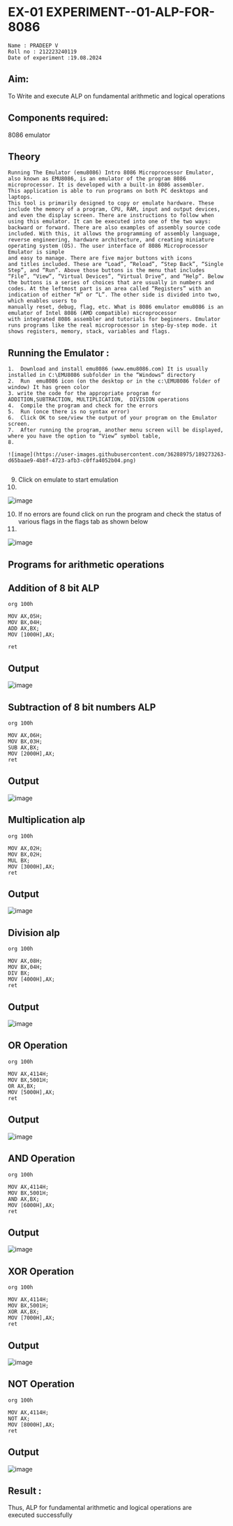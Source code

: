 # EX-01 EXPERIMENT--01-ALP-FOR-8086






```
Name : PRADEEP V
Roll no : 212223240119
Date of experiment :19.08.2024
```




## Aim: 





To Write and execute ALP on fundamental arithmetic and logical operations




## Components required: 



8086  emulator 



## Theory




```
Running The Emulator (emu8086) Intro 8086 Microprocessor Emulator, also known as EMU8086, is an emulator of the program 8086 microprocessor. It is developed with a built-in 8086 assembler. 
This application is able to run programs on both PC desktops and laptops. 
This tool is primarily designed to copy or emulate hardware. These include the memory of a program, CPU, RAM, input and output devices, and even the display screen. There are instructions to follow when using this emulator. It can be executed into one of the two ways:
backward or forward. There are also examples of assembly source code included. With this, it allows the programming of assembly language, reverse engineering, hardware architecture, and creating miniature operating system (OS). The user interface of 8086 Microprocessor Emulator is simple 
and easy to manage. There are five major buttons with icons 
and titles included. These are “Load”, “Reload”, “Step Back”, “Single Step”, and “Run”. Above those buttons is the menu that includes “File”, “View”, “Virtual Devices”, “Virtual Drive”, and “Help”. Below the buttons is a series of choices that are usually in numbers and codes. At the leftmost part is an area called “Registers” with an indication of either “H” or “L”. The other side is divided into two, which enables users to 
manually reset, debug, flag, etc. What is 8086 emulator emu8086 is an emulator of Intel 8086 (AMD compatible) microprocessor
with integrated 8086 assembler and tutorials for beginners. Emulator runs programs like the real microprocessor in step-by-step mode. it shows registers, memory, stack, variables and flags.

```




 ## Running the Emulator :

 

 
 ```
1.	Download and install emu8086 (www.emu8086.com) It is usually installed in C:\EMU8086 subfolder in the “Windows” directory
2.	Run  emu8086 icon (on the desktop or in the c:\EMU8086 folder of window) It has green color 
3. write the code for the appropriate program for ADDITION,SUBTRACTION, MULTIPLICATION,  DIVISION operations 
4.	Compile the program and check for the errors 
5.	Run (once there is no syntax error) 
6.	Click OK to see/view the output of your program on the Emulator screen. 
7.	After running the program, another menu screen will be displayed, where you have the option to “View” symbol table,
8.	 

![image](https://user-images.githubusercontent.com/36288975/189273263-d65baae9-4b8f-4723-afb3-c0ffa4052b04.png)


```

9.	Click on emulate to start emulation
10.	

![image](https://user-images.githubusercontent.com/36288975/189273273-9bb36ec1-e2e8-4892-8d35-37707332bfdc.png)


10.	If no errors are found click on run the program and check the status of various flags in the flags tab as shown below
11.	

![image](https://user-images.githubusercontent.com/36288975/189273277-113a2a33-4a40-4ff8-95a5-ecd3a1f504fe.png)



## Programs for arithmetic  operations





## Addition  of 8 bit ALP

```
org 100h

MOV AX,05H;
MOV BX,04H;
ADD AX,BX;
MOV [1000H],AX;

ret
```
## Output  
![image](https://github.com/user-attachments/assets/bfde8fea-f186-42cd-a0d9-5d0bcdf73cfe)


## Subtraction   of 8 bit numbers  ALP 

```
org 100h

MOV AX,06H;
MOV BX,03H;
SUB AX,BX;
MOV [2000H],AX;
ret
```
## Output  
![image](https://github.com/user-attachments/assets/cf88b7f4-1f4a-4d57-affb-cecbbc1579a1)


## Multiplication alp 

```
org 100h

MOV AX,02H;
MOV BX,02H;
MUL BX;
MOV [3000H],AX;
ret
```
## Output  
![image](https://github.com/user-attachments/assets/4ade0491-7b68-493f-9b3e-9c5a01c99e45)


## Division alp 

```
org 100h

MOV AX,08H;
MOV BX,04H;
DIV BX;
MOV [4000H],AX;
ret
```
## Output 
![image](https://github.com/user-attachments/assets/0a364563-4074-4501-9d58-54edd248e4ce)


## OR Operation

```
org 100h

MOV AX,4114H;
MOV BX,5001H;
OR AX,BX;
MOV [5000H],AX;
ret
```
## Output
![image](https://github.com/user-attachments/assets/20c96cc7-0d7e-45b0-85a9-bda9930c116e)


## AND Operation

```
org 100h

MOV AX,4114H;
MOV BX,5001H;
AND AX,BX;
MOV [6000H],AX;
ret
```
## Output
![image](https://github.com/user-attachments/assets/433b3db4-0d2f-4609-9258-c3374a5bf724)


## XOR Operation

```
org 100h

MOV AX,4114H;
MOV BX,5001H;
XOR AX,BX;
MOV [7000H],AX;
ret
```
## Output
![image](https://github.com/user-attachments/assets/0e6656a3-9a9c-46a4-b81c-706f8e566a6b)
## NOT Operation

```
org 100h

MOV AX,4114H;
NOT AX;
MOV [8000H],AX;
ret
```
## Output
![image](https://github.com/user-attachments/assets/f48ce567-ebf4-4328-971c-53bcf313be3f)


























## Result :
Thus, ALP for fundamental arithmetic and logical operations are executed successfully
 








